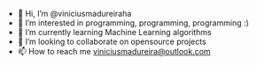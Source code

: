 - 👋 Hi, I’m @viniciusmadureiraha
- 👀 I’m interested in programming, programming, programming :)
- 🌱 I’m currently learning Machine Learning algorithms
- 💞️ I’m looking to collaborate on opensource projects
- 📫 How to reach me viniciusmadureira@outlook.com

<!---
viniciusmadureiraha/viniciusmadureiraha is a ✨ special ✨ repository because its `README.md` (this file) appears on your GitHub profile.
You can click the Preview link to take a look at your changes.
--->

